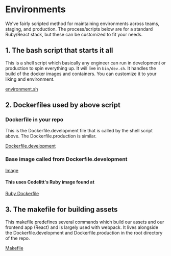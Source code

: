 Environments 
=======

We've fairly scripted method for maintaining environments across teams, staging, and production. The process/scripts below are for a standard Ruby/React stack, but these can be customized to fit your needs.

## 1. The bash script that starts it all
This is a shell script which basically any engineer can run in development or production to spin everything up. 
It will live in `bin/dev.sh`.
It handles the build of the docker images and containers. You can customize it to your liking and environment.

[environment.sh](https://github.com/kaiomagalhaes/incubator-resources/blob/master/best_practices/environments/environment.sh)

## 2. Dockerfiles used by above script 

### Dockerfile in your repo

This is the Dockerfile.development file that is called by the shell script above. The Dockerfile.production is similar.

[Dockerfile.development](https://github.com/kaiomagalhaes/incubator-resources/blob/master/best_practices/environments/Dockerfile.development)

### Base image called from Dockerfile.development

[Image](https://github.com/kaiomagalhaes/dockerfiles/blob/master/ruby/Dockerfile)

#### This uses Codelitt's Ruby image found at

[Ruby Dockerfile](https://github.com/kaiomagalhaes/dockerfiles/blob/master/ruby/Dockerfile)

## 3. The makefile for building assets

This makefile predefines several commands which build our assets and our frontend app (React) and is largely used with webpack. It lives alongside the Dockerfile.development and Dockerfile.production in the root directory of the repo.  

[Makefile](https://github.com/kaiomagalhaes/incubator-resources/blob/master/best_practices/environments/Makefile)
